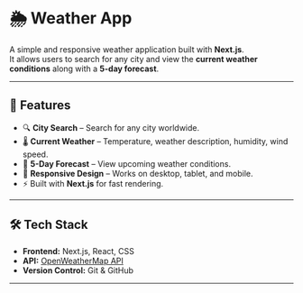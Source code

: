 # 🌦️ Weather App

A simple and responsive weather application built with **Next.js**.  
It allows users to search for any city and view the **current weather conditions** along with a **5-day forecast**.  

---

## 🚀 Features
- 🔍 **City Search** – Search for any city worldwide.  
- 🌡️ **Current Weather** – Temperature, weather description, humidity, wind speed.  
- 📅 **5-Day Forecast** – View upcoming weather conditions.  
- 📱 **Responsive Design** – Works on desktop, tablet, and mobile.  
- ⚡ Built with **Next.js** for fast rendering.  

---

## 🛠️ Tech Stack
- **Frontend:** Next.js, React, CSS  
- **API:** [OpenWeatherMap API](https://openweathermap.org/api)  
- **Version Control:** Git & GitHub  

---
